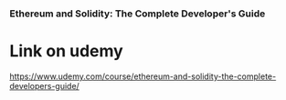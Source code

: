 ### Ethereum and Solidity: The Complete Developer's Guide
# Link on udemy

https://www.udemy.com/course/ethereum-and-solidity-the-complete-developers-guide/
